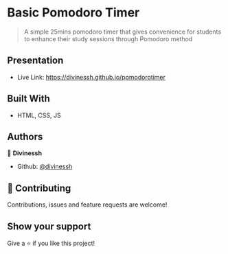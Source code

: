 # Basic Pomodoro Timer
>A simple 25mins pomodoro timer that gives convenience for students to enhance their study sessions through Pomodoro method

## Presentation
- Live Link: https://divinessh.github.io/pomodorotimer
## Built With

- HTML, CSS, JS

## Authors

👤 **Divinessh**

- Github: [@divinessh](https://github.com/divinessh)

## 🤝 Contributing

Contributions, issues and feature requests are welcome!

## Show your support

Give a ⭐️ if you like this project!
